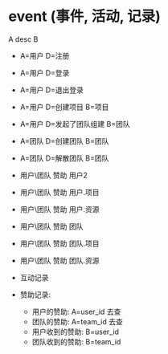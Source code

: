 # event (事件, 活动, 记录)

A desc B

- A=用户 D=注册
- A=用户 D=登录
- A=用户 D=退出登录
- A=用户 D=创建项目 B=项目
- A=用户 D=发起了团队组建 B=团队
- A=团队 D=创建团队 B=团队
- A=团队 D=解散团队 B=团队

- 用户\团队 赞助 用户2
- 用户\团队 赞助 用户.项目
- 用户\团队 赞助 用户.资源
- 用户\团队 赞助 团队
- 用户\团队 赞助 团队.项目
- 用户\团队 赞助 团队.资源

- 互动记录
- 赞助记录:

  - 用户的赞助: A=user_id 去查
  - 团队的赞助: A=team_id 去查
  - 用户收到的赞助: B=user_id
  - 团队收到的赞助: B=team_id
